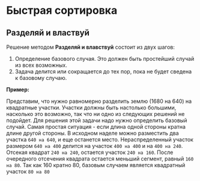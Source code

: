 # Быстрая сортировка
## Разделяй и властвуй
Решение методом **Разделяй и влавствуй** состоит из двух шагов:
1. Определение базового случая. Это должен быть простейший случай из всех возможных.
2. Задача делится или сокращается до тех пор, пока не будет сведена к базовому случаю.

**Пример:**

Представим, что нужно равномерно разделить землю (1680 на 640) на квадратные участки. Участки должны быть настолько большими, насколько это возможно, так что ни одно из следующих решений не подойдет. Для решения этой задачи надо нужно определить базовый случай. Самая простая ситуация - если длина одной стороны кратна длине другой стороны. В исходном наделе можно разместить два участка `640 на 640`, и еще останется место. Нераспределенный участок размером `640 на 400` делится на участок `400 на 400` и на `400 на 240`. Отсекая квадрат `240 на 240`, остается участок `240 на 160`. После очередного отсечения квадрата остается меньший сегмент, равный `160 на 80`. Так как 160 кратно 80, базовым случаем является квадратный участок `80 на 80`

